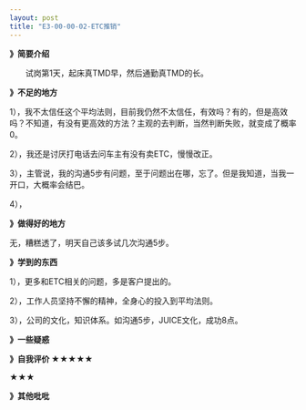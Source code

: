 ```yaml
---
layout: post
title: "E3-00-00-02-ETC推销"
---
```




**》简要介绍**

　　试岗第1天，起床真TMD早，然后通勤真TMD的长。

**》不足的地方**

1），我不太信任这个平均法则，目前我仍然不太信任，有效吗？有的，但是高效吗？不知道，有没有更高效的方法？主观的去判断，当然判断失败，就变成了概率0。

2），我还是讨厌打电话去问车主有没有卖ETC，慢慢改正。

3），主管说，我的沟通5步有问题，至于问题出在哪，忘了。但是我知道，当我一开口，大概率会结巴。

4），

**》做得好的地方**

无，糟糕透了，明天自己该多试几次沟通5步。

**》学到的东西**

1），更多和ETC相关的问题，多是客户提出的。

2），工作人员坚持不懈的精神，全身心的投入到平均法则。

3），公司的文化，知识体系。如沟通5步，JUICE文化，成功8点。



**》一些疑惑**



**》自我评价 ★★★★★**

★★★

**》其他吡吡**